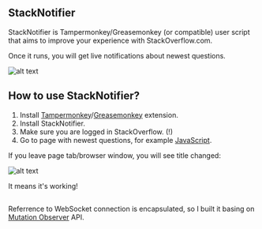 ## StackNotifier

StackNotifier is Tampermonkey/Greasemonkey (or compatible) user script that aims to improve your experience with StackOverflow.com.

Once it runs, you will get live notifications about newest questions.

![alt text](https://i.imgur.com/Ji1LvHV.png "Logo Title Text 1")

## How to use StackNotifier?
1. Install [Tampermonkey](https://chrome.google.com/webstore/search/tampermonkey?hl=en&_category=extensions "Tampermonkey")/[Greasemonkey](https://addons.mozilla.org/en-US/firefox/addon/greasemonkey/ "Greasemonkey") extension.
2. Install StackNotifier.
3. Make sure you are logged in StackOverflow. (!)
4. Go to page with newest questions, for example [JavaScript](https://stackoverflow.com/questions/tagged/javascript?sort=newest "JavaScript").

If you leave page tab/browser window, you will see title changed:

![alt text](https://i.imgur.com/NwNu3CR.png "Logo Title Text 1")

It means it's working!

##

Referrence to WebSocket connection is encapsulated, so I built it basing on [Mutation Observer](https://developer.mozilla.org/en-US/docs/Web/API/MutationObserver "Mutation Observer") API.